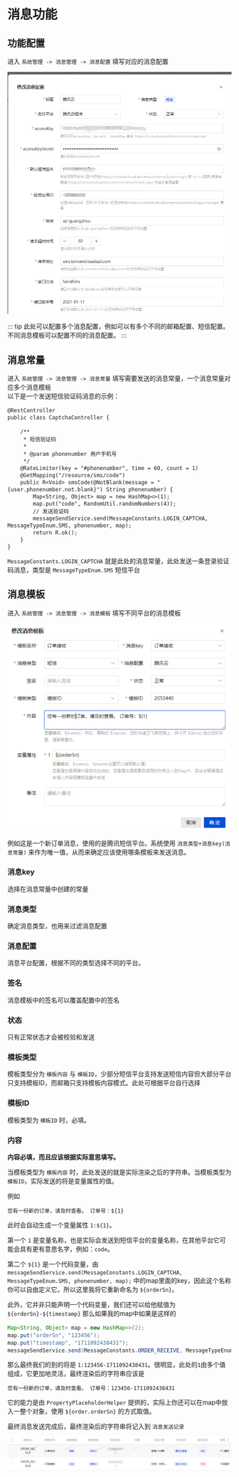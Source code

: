 # 消息功能

## 功能配置

进入 `系统管理 -> 消息管理 -> 消息配置` 填写对应的消息配置

![img.png](../../assets/images/basic/message/img.png)

::: tip
此处可以配置多个消息配置，例如可以有多个不同的邮箱配置、短信配置。不同消息模板可以配置不同的消息配置。
:::

## 消息常量

进入 `系统管理 -> 消息管理 -> 消息常量` 填写需要发送的消息常量，一个消息常量对应多个消息模板<br/>
以下是一个发送短信验证码消息的示例：
```java{15}
@RestController
public class CaptchaController {

    /**
     * 短信验证码
     *
     * @param phonenumber 用户手机号
     */
    @RateLimiter(key = "#phonenumber", time = 60, count = 1)
    @GetMapping("/resource/sms/code")
    public R<Void> smsCode(@NotBlank(message = "{user.phonenumber.not.blank}") String phonenumber) {
        Map<String, Object> map = new HashMap<>(1);
        map.put("code", RandomUtil.randomNumbers(4));
        // 发送验证码
        messageSendService.send(MessageConstants.LOGIN_CAPTCHA, MessageTypeEnum.SMS, phonenumber, map);
        return R.ok();
    }
}
```

`MessageConstants.LOGIN_CAPTCHA` 就是此处的消息常量，此处发送一条登录验证码消息，类型是 `MessageTypeEnum.SMS` 短信平台

## 消息模板
进入 `系统管理 -> 消息管理 -> 消息模板` 填写不同平台的消息模板

![img2.png](../../assets/images/basic/message/img2.png)

例如这是一个新订单消息，使用的是腾讯短信平台。系统使用 `消息类型+消息key(消息常量)` 来作为唯一值，从而来确定应该使用哪条模板来发送消息。
### 消息key
选择在消息常量中创建的常量
### 消息类型
确定消息类型，也用来过滤消息配置
### 消息配置
消息平台配置，根据不同的类型选择不同的平台。
### 签名
消息模板中的签名可以覆盖配置中的签名
### 状态
只有正常状态才会被校验和发送
### 模板类型
模板类型分为 `模板内容` 与 `模板ID`，少部分短信平台支持发送短信内容但大部分平台只支持模板ID，而邮箱只支持模板内容模式。此处可根据平台自行选择
### 模板ID
模板类型为 `模板ID` 时，必填。
### 内容

**内容必填，而且应该根据实际意思填写。**

当模板类型为 `模板内容` 时，此处发送的就是实际渲染之后的字符串。当模板类型为 `模板ID`，实际发送的将是变量属性的值。

例如
```text
您有一份新的订单，请及时查看。 订单号：${1}
```
此时会自动生成一个变量属性 `1:${1}`。

第一个 `1` 是变量名称，也是实际会发送到短信平台的变量名称，在其他平台它可能会具有更有意思名字，例如：`code`。

第二个 `${1}` 是一个代码变量，由 `messageSendService.send(MessageConstants.LOGIN_CAPTCHA, MessageTypeEnum.SMS, phonenumber, map);` 中的map里面的key，因此这个名称你可以自由定义它。所以这里我将它重新命名为 `${orderSn}`。

此外，它并非只能声明一个代码变量，我们还可以给他赋值为 `${orderSn}-${timestamp}` 那么如果我的map中如果是这样的

```java
Map<String, Object> map = new HashMap<>(2);
map.put("orderSn", "123456");
map.put("timestamp", "1711092438431");
messageSendService.send(MessageConstants.ORDER_RECEIVE, MessageTypeEnum.SMS, phonenumber, map);
```

那么最终我们的到的将是 `1:123456-1711092438431`。很明显，此处的`1`由多个值组成，它更加地灵活，最终渲染后的字符串应该是

```text
您有一份新的订单，请及时查看。 订单号：123456-1711092438431
```

它的能力是由 `PropertyPlaceholderHelper` 提供的，实际上你还可以在map中放入一整个对象，使用 `${order.orderSn}` 的方式取值。

最终消息发送完成后，最终渲染后的字符串将记入到 `消息发送记录`

![img3.png](../../assets/images/basic/message/img3.png)

